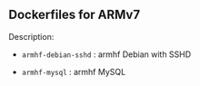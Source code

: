 ## Dockerfiles for ARMv7

Description: 

* `armhf-debian-sshd` : armhf Debian with SSHD

* `armhf-mysql`       : armhf MySQL


